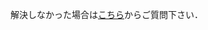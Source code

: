 解決しなかった場合は[こちら](./https://docs.google.com/forms/d/e/1FAIpQLSd1aPNJ_klV9VPZUY-l8zVY72Hq92vE8DXvSOhiTcgy0tUDSg/viewform)からご質問下さい．
